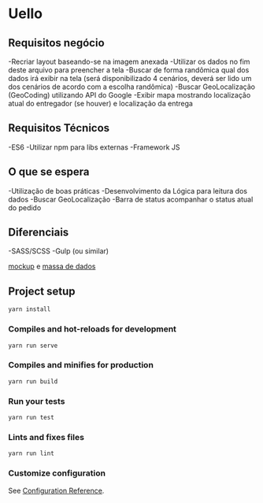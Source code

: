 # Uello

## Requisitos negócio
  -Recriar layout baseando-se na imagem anexada
  -Utilizar os dados no fim deste arquivo para preencher a tela
  -Buscar de forma randômica qual dos dados irá exibir na tela (será disponibilizado 4 cenários, deverá ser lido um dos cenários de acordo com a escolha randômica)
  -Buscar GeoLocalização (GeoCoding) utilizando API do Google
  -Exibir mapa mostrando localização atual do entregador (se houver) e localização da entrega

## Requisitos Técnicos
  -ES6
  -Utilizar npm para libs externas
  -Framework JS

## O que se espera
  -Utilização de boas práticas
  -Desenvolvimento da Lógica para leitura dos dados
  -Buscar GeoLocalização
  -Barra de status acompanhar o status atual do pedido

## Diferenciais
  -SASS/SCSS
  -Gulp (ou similar)

[mockup](https://uello.netlify.com/img/Tracking.png)
e 
[massa de dados](https://api.myjson.com/bins/zw5av)

## Project setup
```
yarn install
```

### Compiles and hot-reloads for development
```
yarn run serve
```

### Compiles and minifies for production
```
yarn run build
```

### Run your tests
```
yarn run test
```

### Lints and fixes files
```
yarn run lint
```

### Customize configuration
See [Configuration Reference](https://cli.vuejs.org/config/).
